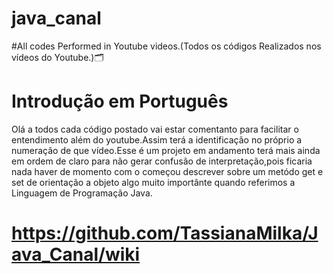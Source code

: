 # java_canal
#All codes Performed in Youtube videos.(Todos os códigos Realizados nos vídeos do Youtube.)🗂️


# Introdução em Português

Olá a todos cada código postado vai estar comentanto para facilitar o entendimento além do youtube.Assim terá a identificação no próprio a numeração de que vídeo.Esse é um projeto em andamento terá mais ainda em ordem de claro para não gerar confusão de interpretação,pois ficaria nada haver de momento com o começou descrever sobre um metódo get e set de orientação a objeto algo muito importânte quando referimos a Linguagem de Programação Java. 










# https://github.com/TassianaMilka/Java_Canal/wiki
